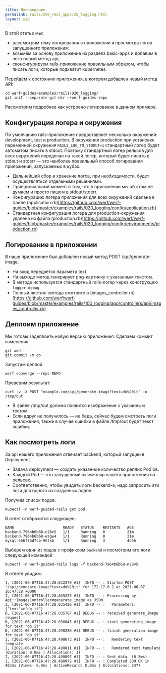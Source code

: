 ```yaml
---
title: Логирование
permalink: rails/200_real_apps/25_logging.html
layout: wip
---
```


В этой статье мы:
- рассмотрим тему логирования в приложении и просмотра логов запущенного приложения;
- возьмём за основу приложение из раздела basic-apps и добавим в него новый метод api;
- сконфигурируем rails-приложение правильным образом, чтобы писать логи, которые подхватит kubernetes.

Перейдём к состоянию приложения, в котором добавлен новый метод API:

```shell
cd werf-guides/examples/rails/020_logging/
git init --separate-git-dir ~/werf-guides-repo
```

Рассмотрим подробнее как устроено логирование в данном примере.

## Конфигурация логера и окружения

По умолчанию rails-приложение предоставляет несколько окружений: development, test и production.
В окружении production при установке переменной окружения `RAILS_LOG_TO_STDOUT=1` стандартный логер будет автоматом писать в stdout.
Поэтому стандартный логер рельсов для всех окружений переделан на такой логер, который будет писать в stdout и stderr — это наиболее правильный способ логирования приложений, запускаемых в кубах.
  - Дальнейший сбор и хранение логов, при необходимости, будет осуществляться отдельными решениями.
  - Принципиальный момент в том, что в приложении мы об этом не думаем и просто пишем в stdout/stderr.
  - Конфигурацию логера приложения для всех окружений сделана в файле (application.rb)[https://github.com/werf/werf-guides/blob/master/examples/rails/020_logging/config/application.rb]
  - Стандартная конфигурация логера для production-окружения удалена из файла (production.rb)[https://github.com/werf/werf-guides/blob/master/examples/rails/020_logging/config/environments/production.rb]

## Логирование в приложении

В наше приложение был добавлен новый метод POST /api/generate-image.
  - На вход передаётся параметр text.
  - На выходе метод генерирует png-картинку с указанным текстом.
  - В методе используется стандартный rails-логер через конструкцию `logger.debug`.
  - Полный листинг метода смотрите в (images_controller.rb)[https://github.com/werf/werf-guides/blob/master/examples/rails/100_logging/app/controllers/api/images_controller.rb]

## Деплоим приложение

Мы готовы задеплоить новую версию приложения. Сделаем коммит изменения:

```shell
git add .
git commit -m go
```

Запустим деплой:

```shell
werf converge --repo REPO
```

Проверим результат:
    
```
curl -v -X POST "example.com/api/generate-image?text=do%20it" -o /tmp/out
```

- В файле /tmp/out должно появится изображение с указанным тестом.
- Если вдруг не получилось — не беда, сейчас будем смотреть логи приложения, также в случае ошибки в файле /tmp/out будет текст ошибки.

## Как посмотреть логи

За api нашего приложения отвечает backend, который запущен в Deployment.
  - Задача deployment — создать указанное количество реплик Pod'ов.
  - Каждый Pod — это запущенный экземпляр нашего приложения на рельсах.
  - Соответственно, чтобы увидеть логи backend-а, надо запросить эти логи для одного из созданных подов.

Получим список подов:

```shell
kubectl -n werf-guided-rails get pod
```

В ответ отобразится следующее:
```shell
NAME                      READY   STATUS    RESTARTS   AGE
backend-7964b6b68-n28v5   1/1     Running   0          21m
backend-7964b6b68-wzgw4   1/1     Running   0          21m
mysql-666f76d7cb-967xb    1/1     Running   3          4d6h
```

Выберем один из подов с префиксом `backend` и посмотрим его логи следующей командой:

```shell
kubectl -n werf-guided-rails logs -f backend-7964b6b68-n28v5
```

В ответе увидим:
```shell
I, [2021-06-07T16:47:28.032279 #1]  INFO -- : Started POST "/api/generate-image?text=do%20it" for 172.17.0.2 at 2021-06-07 16:47:28 +0000
I, [2021-06-07T16:47:28.035225 #1]  INFO -- : Processing by Api::ImagesController#generate_image as JSON
I, [2021-06-07T16:47:28.035426 #1]  INFO -- :   Parameters: {"text"=>"do it"}
D, [2021-06-07T16:47:28.035787 #1] DEBUG -- : received generate_image request
D, [2021-06-07T16:47:28.036043 #1] DEBUG -- : start generating image for text "do it"
D, [2021-06-07T16:47:28.498286 #1] DEBUG -- : finish generation image for text "do it"
I, [2021-06-07T16:47:28.498673 #1]  INFO -- :   Rendering text template
I, [2021-06-07T16:47:28.498811 #1]  INFO -- :   Rendered text template (Duration: 0.0ms | Allocations: 1)
I, [2021-06-07T16:47:28.498897 #1]  INFO -- : Sent data  (0.5ms)
I, [2021-06-07T16:47:28.498972 #1]  INFO -- : Completed 200 OK in 463ms (Views: 0.4ms | ActiveRecord: 0.0ms | Allocations: 247)
```
